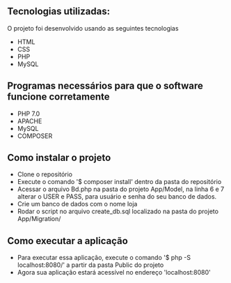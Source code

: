## Tecnologias utilizadas:
O projeto foi desenvolvido usando as seguintes tecnologias
- HTML
- CSS
- PHP
- MySQL

## Programas necessários para que o software funcione corretamente

- PHP 7.0
- APACHE
- MySQL
- COMPOSER

## Como instalar o projeto

- Clone o repositório
- Execute o comando '$ composer install' dentro da pasta do repositório
- Acessar o arquivo Bd.php na pasta do projeto App/Model, na linha 6 e 7 alterar o USER e PASS, para usuário e senha do seu banco de dados.
- Crie um banco de dados com o nome loja
- Rodar o script no arquivo create_db.sql localizado na pasta do projeto App/Migration/

## Como executar a aplicação

- Para executar essa aplicação, execute o comando '$ php -S localhost:8080/' a partir da pasta Public do projeto
- Agora sua aplicação estará acessível no endereço 'localhost:8080'
